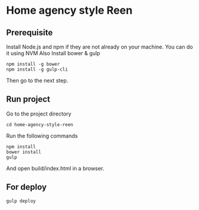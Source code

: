 # Home agency style Reen

## Prerequisite

Install Node.js and npm if they are not already on your machine. You can do it using NVM
Also Install bower & gulp

    npm install -g bower
    npm install -g gulp-cli

Then go to the next step.

## Run project
Go to the project directory

    cd home-agency-style-reen

Run the following commands

    npm install
    bower install
    gulp

And open build/index.html in a browser.

## For deploy

    gulp deploy
